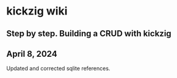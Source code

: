 # kickzig wiki

## Step by step. Building a CRUD with kickzig

## April 8, 2024

Updated and corrected sqlite references.
